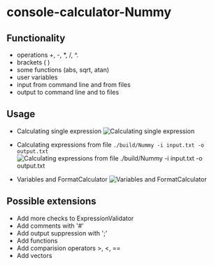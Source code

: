 # console-calculator-Nummy

## Functionality

- operations +, -, *, /, ^.
- brackets ( )
- some functions (abs, sqrt, atan)
- user variables
- input from command line and from files
- output to command line and to files

## Usage
- Calculating single expression
![Calculating single expression](https://github.com/GoshaSerbin/console-calculator-Nummy/assets/108980624/b478452e-543c-4879-ba96-91ec7b8039e5)

- Calculating expressions from file `./build/Nummy -i input.txt -o output.txt`
![Calculating expressions from file `./build/Nummy -i input.txt -o output.txt`](https://github.com/GoshaSerbin/console-calculator-Nummy/assets/108980624/810748dd-af06-4c4c-8d6d-cd240f5fa3b4)

- Variables and FormatCalculator
![Variables and FormatCalculator](https://github.com/GoshaSerbin/console-calculator-Nummy/assets/108980624/e4b51dc1-917b-448b-aa68-b03bba89430b)

## Possible extensions

- Add more checks to ExpressionValidator
- Add comments with '#'
- Add output suppression with ';'
- Add functions
- Add comparision operators >, <, ==
- Add vectors
